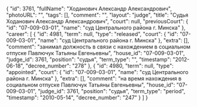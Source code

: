 {
    "id": 3761,
    "fullName": "Ходанович Александр Александрович",
    "photoURL": "",
    "tags": [],
    "comment": "",
    "layout": "judge",
    "title": "Судья Ходанович Александр Александрович",
    "court": null,
    "previousCourt": {
        "id": "07-009-03-01",
        "name": "суд Центрального района г. Минска"
    },
    "career": [
        {
            "id": 4981,
            "term": null,
            "type": "released",
            "court": {
                "id": "07-009-03-01",
                "name": "суд Центрального района г. Минска"
            },
            "extra": [],
            "comment": "занимал должность в связи с нахождением в социальном отпуске Павлючук Татьяны Евгеньевны",
            "house_id": "07-009-03-01",
            "judge_id": 3761,
            "position": "судья",
            "term_type": "",
            "timestamp": "2012-06-18",
            "decree_number": "278"
        },
        {
            "id": 4980,
            "term": null,
            "type": "appointed",
            "court": {
                "id": "07-009-03-01",
                "name": "суд Центрального района г. Минска"
            },
            "extra": [],
            "comment": "на время нахождения в социальном отпуске Павлючук Татьяны Евгеньевны",
            "house_id": "07-009-03-01",
            "judge_id": 3761,
            "position": "судья",
            "term_type": "period",
            "timestamp": "2010-05-14",
            "decree_number": "247"
        }
    ]
}